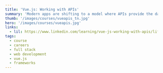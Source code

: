 ```yaml
---
title: 'Vue.js: Working with APIs'
summary: 'Modern apps are shifting to a model where APIs provide the data and interactivity. Front-end developers decide how to present the information and interactions, and the APIs power the rest. Vue.js was built with these challenges in mind; it’s a view-only framework specifically designed to integrate elegantly with other libraries.'
thumb: '/images/courses/vueapis_tn.jpg'
hero: '/images/courses/vueapis.jpg'
links:
  - lil: https://www.linkedin.com/learning/vue-js-working-with-apis/lifecycles-and-the-fetch-api
tags:
  - course
  - careers
  - full stack
  - web development
  - vue.js
  - frameworks
---
```

